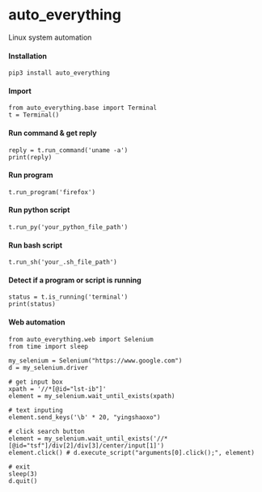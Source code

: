# auto_everything
Linux system automation

#### Installation
`pip3 install auto_everything`

#### Import
```
from auto_everything.base import Terminal
t = Terminal()
```

#### Run command & get reply
```
reply = t.run_command('uname -a')
print(reply)
```

#### Run program
`t.run_program('firefox')`

#### Run python script
`t.run_py('your_python_file_path')`

#### Run bash script
`t.run_sh('your_.sh_file_path')`

#### Detect if a program or script is running
```
status = t.is_running('terminal')
print(status)
```

#### Web automation
```
from auto_everything.web import Selenium
from time import sleep

my_selenium = Selenium("https://www.google.com")
d = my_selenium.driver

# get input box
xpath = '//*[@id="lst-ib"]'
element = my_selenium.wait_until_exists(xpath)

# text inputing
element.send_keys('\b' * 20, "yingshaoxo")

# click search button
element = my_selenium.wait_until_exists('//*[@id="tsf"]/div[2]/div[3]/center/input[1]')
element.click() # d.execute_script("arguments[0].click();", element)

# exit
sleep(3)
d.quit()
```
